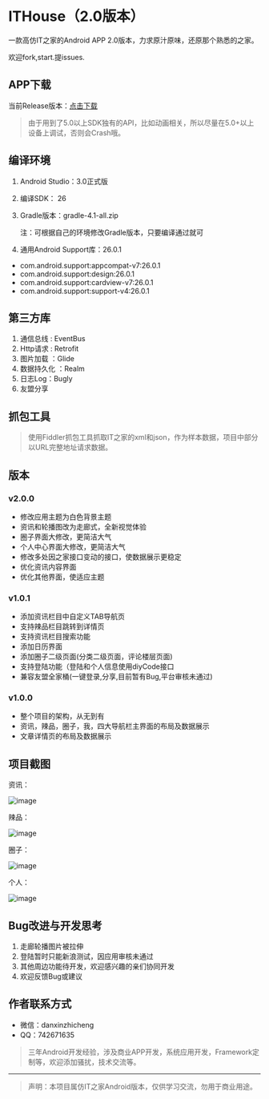 
# ITHouse（2.0版本）

一款高仿IT之家的Android APP 2.0版本，力求原汁原味，还原那个熟悉的之家。

欢迎fork,start.提issues.


## APP下载

当前Release版本：[点击下载](https://github.com/danxinzhicheng/IThouse/blob/version-2.0/app/release/app-release.apk?raw=true)

> 由于用到了5.0以上SDK独有的API，比如动画相关，所以尽量在5.0+以上设备上调试，否则会Crash哦。

## 编译环境

1. Android Studio：3.0正式版
2. 编译SDK： 26
3. Gradle版本：gradle-4.1-all.zip

   注：可根据自己的环境修改Gradle版本，只要编译通过就可

4. 通用Android Support库：26.0.1

- com.android.support:appcompat-v7:26.0.1
- com.android.support:design:26.0.1
- com.android.support:cardview-v7:26.0.1
- com.android.support:support-v4:26.0.1

## 第三方库

1. 通信总线 : EventBus
2. Http请求 : Retrofit
3. 图片加载 ：Glide
4. 数据持久化 ：Realm
5. 日志Log：Bugly
6. 友盟分享

## 抓包工具

  > 使用Fiddler抓包工具抓取IT之家的xml和json，作为样本数据，项目中部分以URL完整地址请求数据。

## 版本

### v2.0.0
- 修改应用主题为白色背景主题
- 资讯和轮播图改为走廊式，全新视觉体验
- 圈子界面大修改，更简洁大气
- 个人中心界面大修改，更简洁大气
- 修改多处因之家接口变动的接口，使数据展示更稳定
- 优化资讯内容界面
- 优化其他界面，使适应主题

### v1.0.1
- 添加资讯栏目中自定义TAB导航页
- 支持辣品栏目跳转到详情页
- 支持资讯栏目搜索功能
- 添加日历界面
- 添加圈子二级页面(分类二级页面，评论楼层页面)
- 支持登陆功能（登陆和个人信息使用diyCode接口
- 兼容友盟全家桶(一键登录,分享,目前暂有Bug,平台审核未通过)

### v1.0.0
- 整个项目的架构，从无到有
- 资讯，辣品，圈子，我，四大导航栏主界面的布局及数据展示
- 文章详情页的布局及数据展示

## 项目截图
资讯：

![image](https://raw.githubusercontent.com/danxinzhicheng/IThouse/version-2.0/Screenshots/Screenshot_1.png)

辣品：

![image](https://raw.githubusercontent.com/danxinzhicheng/IThouse/version-2.0/Screenshots/Screenshot_2.png)

圈子：

![image](https://raw.githubusercontent.com/danxinzhicheng/IThouse/version-2.0/Screenshots/Screenshot_3.png)

个人：

![image](https://raw.githubusercontent.com/danxinzhicheng/IThouse/version-2.0/Screenshots/Screenshot_4.png)

## Bug改进与开发思考
1. 走廊轮播图片被拉伸
2. 登陆暂时只能新浪测试，因应用审核未通过
3. 其他周边功能待开发，欢迎感兴趣的亲们协同开发
4. 欢迎反馈Bug或建议

## 作者联系方式
- 微信：danxinzhicheng
- QQ：742671635
> 三年Android开发经验，涉及商业APP开发，系统应用开发，Framework定制等，欢迎添加骚扰，技术交流等。

****
> 声明：本项目属仿IT之家Android版本，仅供学习交流，勿用于商业用途。
